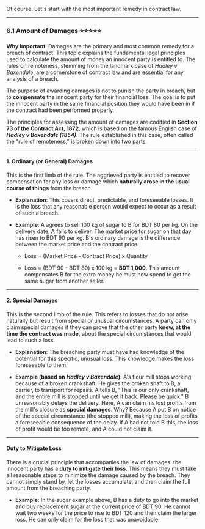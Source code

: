 Of course. Let's start with the most important remedy in contract law.

---

### **6.1 Amount of Damages** ⭐⭐⭐⭐⭐

**Why Important**: Damages are the primary and most common remedy for a breach of contract. This topic explains the fundamental legal principles used to calculate the amount of money an innocent party is entitled to. The rules on remoteness, stemming from the landmark case of _Hadley v Baxendale_, are a cornerstone of contract law and are essential for any analysis of a breach.

The purpose of awarding damages is not to punish the party in breach, but to **compensate** the innocent party for their financial loss. The goal is to put the innocent party in the same financial position they would have been in if the contract had been performed properly.

The principles for assessing the amount of damages are codified in **Section 73 of the Contract Act, 1872**, which is based on the famous English case of **_Hadley v Baxendale (1854)_**. The rule established in this case, often called the "rule of remoteness," is broken down into two parts.

---

#### **1. Ordinary (or General) Damages**

This is the first limb of the rule. The aggrieved party is entitled to recover compensation for any loss or damage which **naturally arose in the usual course of things** from the breach.

- **Explanation**: This covers direct, predictable, and foreseeable losses. It is the loss that any reasonable person would expect to occur as a result of such a breach.
    
- **Example**: A agrees to sell 100 kg of sugar to B for BDT 80 per kg. On the delivery date, A fails to deliver. The market price for sugar on that day has risen to BDT 90 per kg. B's ordinary damage is the difference between the market price and the contract price.
    
    - Loss = (Market Price - Contract Price) x Quantity
        
    - Loss = (BDT 90 - BDT 80) x 100 kg = **BDT 1,000**. This amount compensates B for the extra money he must now spend to get the same sugar from another seller.
        

---

#### **2. Special Damages**

This is the second limb of the rule. This refers to losses that do not arise naturally but result from special or unusual circumstances. A party can only claim special damages if they can prove that the other party **knew, at the time the contract was made,** about the special circumstances that would lead to such a loss.

- **Explanation**: The breaching party must have had knowledge of the potential for this specific, unusual loss. This knowledge makes the loss foreseeable to them.
    
- **Example (based on _Hadley v Baxendale_)**: A's flour mill stops working because of a broken crankshaft. He gives the broken shaft to B, a carrier, to transport for repairs. A tells B, "This is our only crankshaft, and the entire mill is stopped until we get it back. Please be quick." B unreasonably delays the delivery. Here, A can claim his lost profits from the mill's closure as **special damages**. Why? Because A put B on notice of the special circumstance (the stopped mill), making the loss of profits a foreseeable consequence of the delay. If A had not told B this, the loss of profit would be too remote, and A could not claim it.
    

---

#### **Duty to Mitigate Loss**

There is a crucial principle that accompanies the law of damages: the innocent party has a **duty to mitigate their loss**. This means they must take all reasonable steps to minimize the damage caused by the breach. They cannot simply stand by, let the losses accumulate, and then claim the full amount from the breaching party.

- **Example**: In the sugar example above, B has a duty to go into the market and buy replacement sugar at the current price of BDT 90. He cannot wait two weeks for the price to rise to BDT 120 and then claim the larger loss. He can only claim for the loss that was unavoidable.